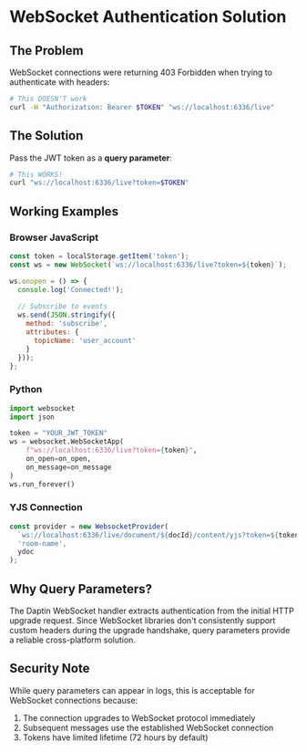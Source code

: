 # WebSocket Authentication Solution

## The Problem
WebSocket connections were returning 403 Forbidden when trying to authenticate with headers:
```bash
# This DOESN'T work
curl -H "Authorization: Bearer $TOKEN" "ws://localhost:6336/live"
```

## The Solution
Pass the JWT token as a **query parameter**:
```bash
# This WORKS!
curl "ws://localhost:6336/live?token=$TOKEN"
```

## Working Examples

### Browser JavaScript
```javascript
const token = localStorage.getItem('token');
const ws = new WebSocket(`ws://localhost:6336/live?token=${token}`);

ws.onopen = () => {
  console.log('Connected!');
  
  // Subscribe to events
  ws.send(JSON.stringify({
    method: 'subscribe',
    attributes: {
      topicName: 'user_account'
    }
  }));
};
```

### Python
```python
import websocket
import json

token = "YOUR_JWT_TOKEN"
ws = websocket.WebSocketApp(
    f"ws://localhost:6336/live?token={token}",
    on_open=on_open,
    on_message=on_message
)
ws.run_forever()
```

### YJS Connection
```javascript
const provider = new WebsocketProvider(
  `ws://localhost:6336/live/document/${docId}/content/yjs?token=${token}`,
  'room-name',
  ydoc
);
```

## Why Query Parameters?
The Daptin WebSocket handler extracts authentication from the initial HTTP upgrade request. Since WebSocket libraries don't consistently support custom headers during the upgrade handshake, query parameters provide a reliable cross-platform solution.

## Security Note
While query parameters can appear in logs, this is acceptable for WebSocket connections because:
1. The connection upgrades to WebSocket protocol immediately
2. Subsequent messages use the established WebSocket connection
3. Tokens have limited lifetime (72 hours by default)